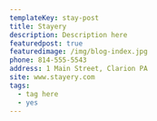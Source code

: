 ```yaml
---
templateKey: stay-post
title: Stayery
description: Description here
featuredpost: true
featuredimage: /img/blog-index.jpg
phone: 814-555-5543
address: 1 Main Street, Clarion PA
site: www.stayery.com
tags:
  - tag here
  - yes
---
```

